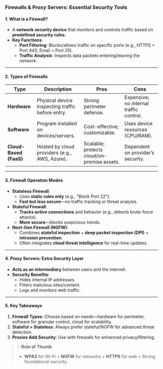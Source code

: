 ### **Firewalls & Proxy Servers: Essential Security Tools**  

#### **1. What is a Firewall?**  
- A **network security device** that monitors and controls traffic based on **predefined security rules**.  
- **Key Functions**:  
  - **Port Filtering**: Blocks/allows traffic on specific ports (e.g., HTTPS = Port 443, Email = Port 25).  
  - **Traffic Analysis**: Inspects data packets entering/leaving the network.  

---

#### **2. Types of Firewalls**  

| **Type**          | **Description** | **Pros** | **Cons** |  
|-------------------|----------------|----------|----------|  
| **Hardware**      | Physical device inspecting traffic before entry. | Strong perimeter defense. | Expensive; no internal traffic control. |  
| **Software**      | Program installed on devices/servers. | Cost-effective; customizable. | Uses device resources (CPU/RAM). |  
| **Cloud-Based (FaaS)** | Hosted by cloud providers (e.g., AWS, Azure). | Scalable; protects cloud/on-premise assets. | Dependent on provider’s security. |  

---

#### **3. Firewall Operation Modes**  
- **Stateless Firewall**:  
  - Uses **static rules only** (e.g., "Block Port 22").  
  - **Fast but less secure**—no traffic tracking or threat analysis.  
- **Stateful Firewall**:  
  - **Tracks active connections** and behavior (e.g., detects brute-force attacks).  
  - **More secure**—blocks suspicious trends.  
- **Next-Gen Firewall (NGFW)**:  
  - Combines **stateful inspection** + **deep packet inspection (DPI)** + **intrusion prevention**.  
  - Often integrates **cloud threat intelligence** for real-time updates.  

---

#### **4. Proxy Servers: Extra Security Layer**  
- **Acts as an intermediary** between users and the internet.  
- **Security Benefits**:  
  - Hides internal IP addresses.  
  - Filters malicious sites/content.  
  - Logs and monitors web traffic.  

---

#### **5. Key Takeaways**  
1. **Firewall Types**: Choose based on needs—hardware for perimeter, software for granular control, cloud for scalability.  
2. **Stateful > Stateless**: Always prefer stateful/NGFW for advanced threat detection.  
3. **Proxies Add Security**: Use with firewalls for enhanced privacy/filtering.  

> 💡 **Rule of Thumb**:  
> - **WPA3** for Wi-Fi + **NGFW** for networks + **HTTPS** for web = Strong foundational security.  
